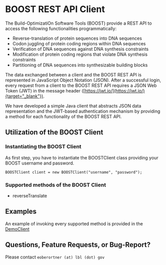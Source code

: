 # BOOST REST API Client

The Build-OptimizatiOn Software Tools (BOOST) provide a REST API to access the following 
functionalities programmatically:
- Reverse-translation of protein sequences into DNA sequences
- Codon juggling of protein coding regions within DNA sequences
- Verification of DNA sequences against DNA synthesis constraints
- Modification of protein coding regions that violate DNA synthesis constraints
- Partitioning of DNA sequences into synthesizable building blocks

The data exchanged between a client and the BOOST REST API is represented in JavaScript Object Notation (JSON). 
After a successful login, every request from a client to the BOOST REST API requires a JSON Web Token (JWT) in 
the message header ([https://jwt.io/](https://jwt.io/){target="_blank"}).

We have developed a simple Java client that abstracts JSON data representation and the JWT-based authentication mechanism 
by providing a method for each functionality of the BOOST REST API.

## Utilization of the BOOST Client

### Instantiating the BOOST Client
 
As first step, you have to instantiate the BOOSTClient class providing your BOOST username and password.

```
BOOSTClient client = new BOOSTClient("username", "password");
```

### Supported methods of the BOOST Client

* reverseTranslate


## Examples 

An example of invoking every supported method is provided in the [DemoClient](https://github.com/eoberortner/BOOST-REST-Client/blob/master/src/test/java/gov/doe/jgi/boost/client/DemoClient.java) 

## Questions, Feature Requests, or Bug-Report?

Please contact ```eoberortner (at) lbl (dot) gov``` 







     